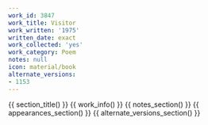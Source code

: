 ```yaml
---
work_id: 3847
work_title: Visitor
work_written: '1975'
written_date: exact
work_collected: 'yes'
work_category: Poem
notes: null
icon: material/book
alternate_versions:
- 1153
---
```


{{ section_title() }}
{{ work_info() }}
{{ notes_section() }}
{{ appearances_section() }}
{{ alternate_versions_section() }}